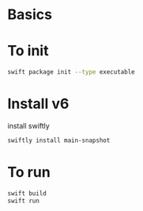 # Basics

# To init

```bash
swift package init --type executable
```

# Install v6

install swiftly

```bash
swiftly install main-snapshot
```

# To run

```bash
swift build
swift run
```
